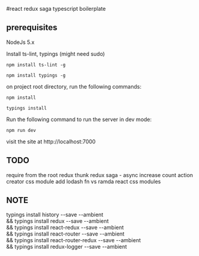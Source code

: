 #react redux saga typescript boilerplate

## prerequisites

NodeJs 5.x

Install ts-lint, typings (might need sudo)
```
npm install ts-lint -g
```

```
npm install typings -g
```

on project root directory, run the following commands:

```
npm install
```

```
typings install
```

Run the following command to run the server in dev mode:

```
npm run dev
```

visit the site at http://localhost:7000

## TODO

require from the root
redux thunk
redux saga - async increase count
action creator
css module
add 
lodash fn vs ramda
react css modules

## NOTE

typings install history --save --ambient \
&& typings install redux --save --ambient \
&& typings install react-redux --save --ambient \
&& typings install react-router --save --ambient \
&& typings install react-router-redux --save --ambient \
&& typings install redux-logger --save --ambient
